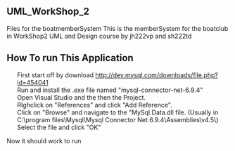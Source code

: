 ﻿<article class="markdown-body entry-content" itemprop="mainContentOfPage"><h1>
<a name="user-content-uml_workshop_2" class="anchor" href="#uml_workshop_2" aria-hidden="true"><span class="octicon octicon-link"></span></a>UML_WorkShop_2</h1>

<p>Files for the boatmemberSystem
This is the memberSystem for the boatclub in WorkShop2 UML and Design course by jh222vp and sh222td</p>

<h1>
<a name="user-content-how-to-run-this-application" class="anchor" href="#how-to-run-this-application" aria-hidden="true"><span class="octicon octicon-link"></span></a>How To run This Application</h1>

<ul class="task-list">
<li>First start off by download <a href="http://dev.mysql.com/downloads/file.php?id=454041">http://dev.mysql.com/downloads/file.php?id=454041</a>
</li>
<li>Run and install the .exe file named "mysql-connector-net-6.9.4"</li>
<li>Open Visual Studio and the then the Project.</li>
<li>RIghclick on "References" and click "Add Reference".</li>
<li>Click on "Browse" and navigate to the "MySql.Data.dll file. (Usually in C:\program files\Mysql\Mysql Connector Net 6.9.4\Assemblies\v4.5\)</li>
<li>Select the file and click "OK"</li>



</ul>

<p>Now it should work to run</p>
</article>